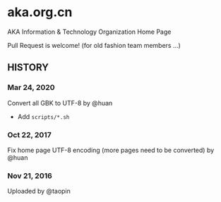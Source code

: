 # aka.org.cn

AKA Information &amp; Technology Organization Home Page

Pull Request is welcome! (for old fashion team members ...)

## HISTORY

### Mar 24, 2020

Convert all GBK to UTF-8 by @huan

- Add `scripts/*.sh`

### Oct 22, 2017

Fix home page UTF-8 encoding (more pages need to be converted) by @huan

### Nov 21, 2016

Uploaded by @taopin
